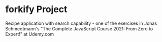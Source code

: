 # forkify Project

Recipe application with search capability - one of the exercises in Jonas Schmedtmann's "The Complete JavaScript Course 2021: From Zero to Expert!" at Udemy.com
